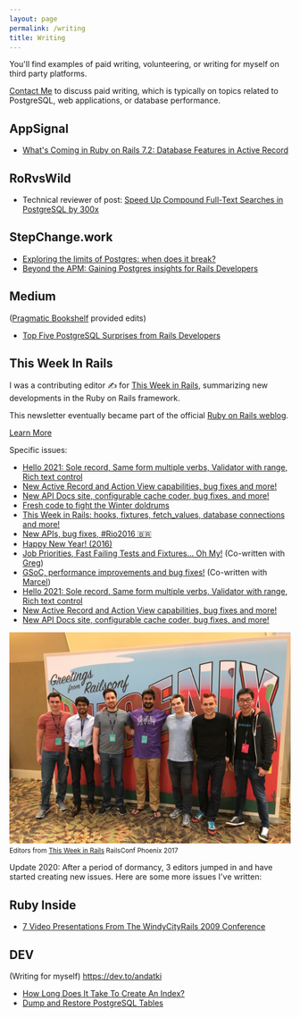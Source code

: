 ```yaml
---
layout: page
permalink: /writing
title: Writing
---
```


You'll find examples of paid writing, volunteering, or writing for myself on third party platforms.

[Contact Me](/contact) to discuss paid writing, which is typically on topics related to PostgreSQL, web applications, or database performance.

## AppSignal
- [What's Coming in Ruby on Rails 7.2: Database Features in Active Record](https://blog.appsignal.com/2024/07/24/whats-coming-in-ruby-on-rails-7-2-database-features-in-active-record.html)

## RoRvsWild
- Technical reviewer of post: [Speed Up Compound Full-Text Searches in PostgreSQL by 300x](https://www.rorvswild.com/blog/2024/speed-up-compound-full-text-searches-in-postgresql-by-300x)

## StepChange.work
- [Exploring the limits of Postgres: when does it break?](https://stepchange.work/blog/exploring-the-limits-of-postgres-when-does-it-break)
- [Beyond the APM: Gaining Postgres insights for Rails Developers](https://stepchange.work/blog/beyond-the-apm-gaining-postgres-insights-for-rails-developers)

## Medium
([Pragmatic Bookshelf](https://pragprog.com) provided edits)
- [Top Five PostgreSQL Surprises from Rails Developers](https://medium.com/p/36d2b8734909)

## This Week In Rails
I was a contributing editor ✍️ for [This Week in Rails](https://rails-weekly.ongoodbits.com), summarizing new developments in the Ruby on Rails framework.

This newsletter eventually became part of the official [Ruby on Rails weblog](https://rubyonrails.org/blog/).

[Learn More](/blog/2017/04/21/this-week-in-rails)

Specific issues:
  * [Hello 2021: Sole record, Same form multiple verbs, Validator with range, Rich text control](https://weblog.rubyonrails.org/2021/1/11/this-week-in-rails-hello-2021-sole-record-same-form-multiple-verbs-validator-with-range-rich-text-control/)
  * [New Active Record and Action View capabilities, bug fixes and more!](https://weblog.rubyonrails.org/2020/11/30/this-week-in-rails-new-active-record-and-action-view-capabilities-bug-fixes-and-more/)
  * [New API Docs site, configurable cache coder, bug fixes, and more!](https://weblog.rubyonrails.org/2020/10/19/this-week-in-rails-new-api-docs-site-configurable-cache-coder-bug-fixes-and-more/)
  * [Fresh code to fight the Winter doldrums](https://rails-weekly.ongoodbits.com/2017/02/04/fresh-code-to-fight-the-winter-doldrums)
  * [This Week in Rails: hooks, fixtures, fetch_values, database connections and more!](https://rails-weekly.ongoodbits.com/2017/04/15/hooks-fixtures-fetch_values-database-connections-and-more)
  * [New APIs, bug fixes, #Rio2016 🇧🇷](https://rails-weekly.ongoodbits.com/2016/08/05/new-apis-bug-fixes-rio2016)
  * [Happy New Year! (2016)](https://rails-weekly.ongoodbits.com/2016/01/08/happy-new-year)
  * [Job Priorities, Fast Failing Tests and Fixtures... Oh My!](https://rails-weekly.ongoodbits.com/2015/10/02/job-priorities-fast-failing-tests-and-fixtures-oh-my) (Co-written with [Greg](https://twitter.com/gregmolnar))
  * [GSoC, performance improvements and bug fixes!](https://rails-weekly.ongoodbits.com/2015/09/25/gsoc-performance-improvements-and-bug-fixes) (Co-written with [Marcel](https://twitter.com/marcelmorgan))
  * [Hello 2021: Sole record, Same form multiple verbs, Validator with range, Rich text control](https://rails-weekly.ongoodbits.com/hello-2021-sole-record-same-form-multiple-verbs-validator-with-range-rich-text-control)
  * [New Active Record and Action View capabilities, bug fixes and more!](https://rails-weekly.ongoodbits.com/new-active-record-and-action-view-capabilities-bug-fixes-and-more)
  * [New API Docs site, configurable cache coder, bug fixes, and more!](https://rails-weekly.ongoodbits.com/new-api-docs-site-configurable-cache-coder-bug-fixes-and-more)

![Editors from This Week in Rails RailsConf Phoenix 2017](/assets/images/railsconf-2017.jpg)
<small>Editors from [This Week in Rails](https://rails-weekly.ongoodbits.com/) RailsConf Phoenix 2017</small>

Update 2020: After a period of dormancy, 3 editors jumped in and have started creating new issues. Here are some more issues I've written:

## Ruby Inside
  * [7 Video Presentations From The WindyCityRails 2009 Conference](http://www.rubyinside.com/7-video-presentations-from-the-windycityrails-2009-conference-2592.html)

## DEV
(Writing for myself)
<https://dev.to/andatki>
- [How Long Does It Take To Create An Index?](https://dev.to/andatki/how-long-does-it-take-to-create-an-index-60o)
- [Dump and Restore PostgreSQL Tables](https://dev.to/andyatkinson/dump-and-load-a-postgresql-table-p0o)
